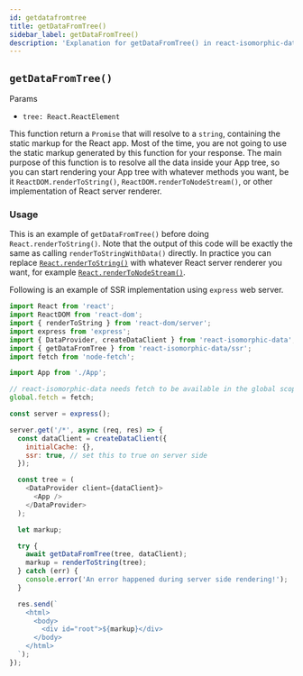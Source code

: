 ```yaml
---
id: getdatafromtree
title: getDataFromTree()
sidebar_label: getDataFromTree()
description: 'Explanation for getDataFromTree() in react-isomorphic-data'
---
```


## `getDataFromTree()`
Params
* `tree: React.ReactElement`

This function return a `Promise` that will resolve to a `string`, containing the static markup for the React app. 
Most of the time, you are not going to use the static markup generated by this function for your response. The main purpose 
of this function is to resolve all the data inside your App tree, so you can start rendering your App tree with whatever 
methods you want, be it `ReactDOM.renderToString()`, `ReactDOM.renderToNodeStream()`, or other implementation of React
server renderer.

### Usage
This is an example of `getDataFromTree()` before doing `React.renderToString()`. Note that the output of this code will be exactly the same as calling `renderToStringWithData()` directly. In practice you can replace [`React.renderToString()`](https://reactjs.org/docs/react-dom-server.html#rendertostring) with whatever React server renderer you want, for example [`React.renderToNodeStream()`](https://reactjs.org/docs/react-dom-server.html#rendertonodestream).

Following is an example of SSR implementation using `express` web server.

```javascript
import React from 'react';
import ReactDOM from 'react-dom';
import { renderToString } from 'react-dom/server';
import express from 'express';
import { DataProvider, createDataClient } from 'react-isomorphic-data';
import { getDataFromTree } from 'react-isomorphic-data/ssr';
import fetch from 'node-fetch';

import App from './App';

// react-isomorphic-data needs fetch to be available in the global scope
global.fetch = fetch;

const server = express();

server.get('/*', async (req, res) => {
  const dataClient = createDataClient({
    initialCache: {},
    ssr: true, // set this to true on server side
  });

  const tree = (
    <DataProvider client={dataClient}>
      <App />
    </DataProvider>
  );

  let markup;

  try {
    await getDataFromTree(tree, dataClient);
    markup = renderToString(tree);
  } catch (err) {
    console.error('An error happened during server side rendering!');
  }

  res.send(`
    <html>
      <body>
        <div id="root">${markup}</div>
      </body>
    </html>
  `);
});
```
